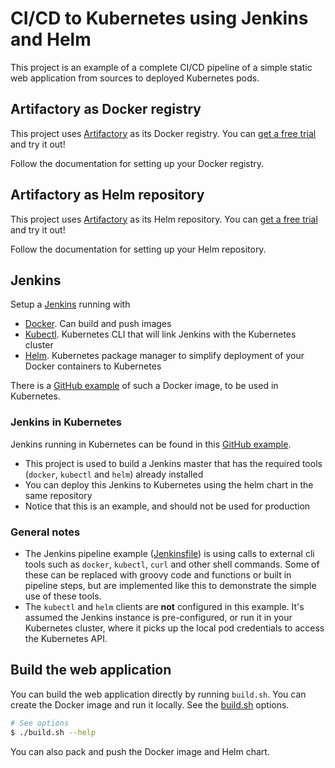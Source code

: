 # CI/CD to Kubernetes using Jenkins and Helm
This project is an example of a complete CI/CD pipeline of a simple static web application from sources to deployed Kubernetes pods.

## Artifactory as Docker registry
This project uses [Artifactory](https://jfrog.com/integration/artifactory-docker-registry/) as its Docker registry.
You can [get a free trial](https://www.jfrog.com/artifactory/free-trial/) and try it out!

Follow the documentation for setting up your Docker registry. 

## Artifactory as Helm repository
This project uses [Artifactory](https://jfrog.com/integration/helm/) as its Helm repository.
You can [get a free trial](https://www.jfrog.com/artifactory/free-trial/) and try it out! 

Follow the documentation for setting up your Helm repository. 

## Jenkins
Setup a [Jenkins](https://jenkins.io/) running with
- [Docker](https://www.docker.com/). Can build and push images
- [Kubectl](https://kubernetes.io/). Kubernetes CLI that will link Jenkins with the Kubernetes cluster
- [Helm](https://helm.sh/). Kubernetes package manager to simplify deployment of your Docker containers to Kubernetes

There is a [GitHub example](https://github.com/eldada/jenkins-in-kubernetes) of such a Docker image, to be used in Kubernetes.

### Jenkins in Kubernetes
Jenkins running in Kubernetes can be found in this [GitHub example](https://github.com/eldada/jenkins-in-kubernetes).
- This project is used to build a Jenkins master that has the required tools (`docker`, `kubectl` and `helm`) already installed
- You can deploy this Jenkins to Kubernetes using the helm chart in the same repository
- Notice that this is an example, and should not be used for production

### General notes
- The Jenkins pipeline example ([Jenkinsfile](Jenkinsfile)) is using calls to external cli tools such as `docker`, `kubectl`, `curl` and other shell commands.
Some of these can be replaced with groovy code and functions or built in pipeline steps, but are implemented like this to demonstrate the simple use of these tools.
- The `kubectl` and `helm` clients are **not** configured in this example. It's assumed the Jenkins instance is pre-configured, or run it in your Kubernetes cluster,
where it picks up the local pod credentials to access the Kubernetes API.

## Build the web application
You can build the web application directly by running `build.sh`. You can create the Docker image and run it locally. See the [build.sh](build.sh) options.
```bash
# See options
$ ./build.sh --help
```

You can also pack and push the Docker image and Helm chart.

